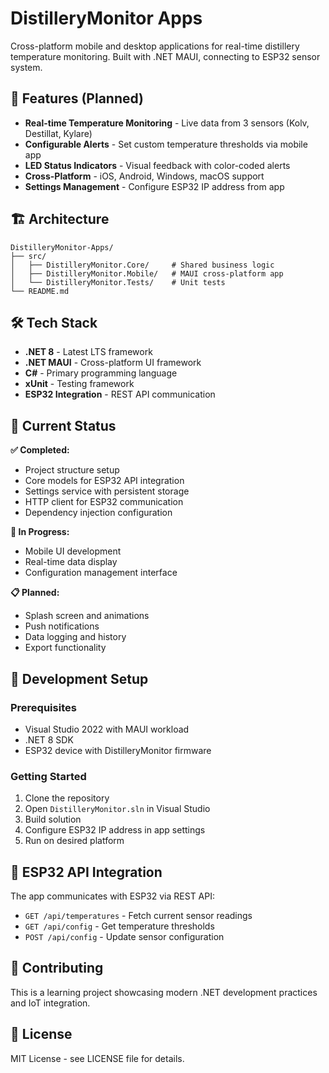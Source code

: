 # DistilleryMonitor Apps

Cross-platform mobile and desktop applications for real-time distillery temperature monitoring. Built with .NET MAUI, connecting to ESP32 sensor system.

## 🚀 Features (Planned)

- **Real-time Temperature Monitoring** - Live data from 3 sensors (Kolv, Destillat, Kylare)
- **Configurable Alerts** - Set custom temperature thresholds via mobile app
- **LED Status Indicators** - Visual feedback with color-coded alerts
- **Cross-Platform** - iOS, Android, Windows, macOS support
- **Settings Management** - Configure ESP32 IP address from app

## 🏗️ Architecture

```
DistilleryMonitor-Apps/
├── src/
│   ├── DistilleryMonitor.Core/     # Shared business logic
│   ├── DistilleryMonitor.Mobile/   # MAUI cross-platform app
│   └── DistilleryMonitor.Tests/    # Unit tests
└── README.md
```

## 🛠️ Tech Stack

- **.NET 8** - Latest LTS framework
- **.NET MAUI** - Cross-platform UI framework
- **C#** - Primary programming language
- **xUnit** - Testing framework
- **ESP32 Integration** - REST API communication

## 📱 Current Status

**✅ Completed:**
- Project structure setup
- Core models for ESP32 API integration
- Settings service with persistent storage
- HTTP client for ESP32 communication
- Dependency injection configuration

**🚧 In Progress:**
- Mobile UI development
- Real-time data display
- Configuration management interface

**📋 Planned:**
- Splash screen and animations
- Push notifications
- Data logging and history
- Export functionality

## 🔧 Development Setup

### Prerequisites
- Visual Studio 2022 with MAUI workload
- .NET 8 SDK
- ESP32 device with DistilleryMonitor firmware

### Getting Started
1. Clone the repository
2. Open `DistilleryMonitor.sln` in Visual Studio
3. Build solution
4. Configure ESP32 IP address in app settings
5. Run on desired platform

## 📡 ESP32 API Integration

The app communicates with ESP32 via REST API:

- `GET /api/temperatures` - Fetch current sensor readings
- `GET /api/config` - Get temperature thresholds
- `POST /api/config` - Update sensor configuration

## 🤝 Contributing

This is a learning project showcasing modern .NET development practices and IoT integration.

## 📄 License

MIT License - see LICENSE file for details.

